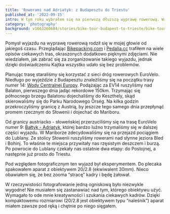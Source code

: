 ```yaml
---
title: 'Rowerami nad Adriatyk: z Budapesztu do Triestu'
published_at: '2022-09-15'
intro: W tym roku wybrałem się na pierwszą dłuższą wyprawę rowerową. Wraz z Anią i Kajtkiem pojechaliśmy z Budapesztu, przez Balaton, Őrség, Maribor, Bled i Postojną do Triestu. Po drodze przejechaliśmy 700 km (w większości trzymając się EuroVelo), wspięliśmy się 5500m w pionie i odwiedziliśmy 4 kraje. 
category: 'photography'
background: v1663260684/stories/bike-tour-budapest-to-trieste/bike-tour-budapest-to-trieste-1_oow4ja.jpg
---
```


Pomysł wyjazdu na wyprawę rowerową rodził się w mojej głowie od jakiegoś czasu. Przeglądając [Bikepacking.com](https://bikepacking.com) i [Pedalia.cc](https://pedalia.cc) trafiłem na wiele opisów ciekawych tras, okraszonych dodatkowo pięknymi zdjęciami. Nie wiedziałem, jak zabrać się za zorganizowanie takiego wyjazdu, jednak dzięki doświadczeniu Kajtka wszystko udało się bez problemów.

Planując trasę staraliśmy się korzystać z sieci dróg rowerowych EuroVelo. Niedługo po wyjeździe z Budapesztu znaleźliśmy się na początku trasy numer 14: [Wody Centralnej Europy](https://en.eurovelo.com/ev14/eurovelo-14-unmissable-sights). Podążając za EV14 ruszyliśmy nad Balaton, pierwszego dnia jadąc rekordowe 150km. Trzymając się północnego brzegu Balatonu dojechaliśmy do Keszthely, skąd skierowaliśmy się do Parku Narodowego Őrség. Na kilka godzin przekroczyliśmy granicę z Austrią, by jeszcze tego samego dnia przepłynąć promem rzecznym do Słowenii i dojechać do Mariboru.

Od granicy austriacko - słoweńskiej przerzuciliśmy się na trasę EuroVelo numer 9: [Bałtyk - Adriatyk](https://en.eurovelo.com/ev9/points-of-interest-on-eurovelo), której bardzo luźno trzymaliśmy się w dalszej części wyjazdu. W Mariborze zdecydowaliśmy się na przejazd pociągiem do Lublany. Ze stolicy Słowenii ruszyliśmy rowerami nad słynne jeziora Bled i Bohinj. To właśnie te miejsca przywitały nas rzęsistym deszczem i burzą. Po powrocie do Lublany czekały nas ostatnie dwa etapy: do Postojnej, a następnie już prosto do Triestu.

Pod względem fotograficznym ten wyjazd był eksperymentem. Do plecaka spakowałem aparat z obiektywem 20/2.8 (ekwiwalent 30mm). Nieco obawiałem się, że bez zooma “stracę” kadry i będę żałował.

W rzeczywistości fotografowanie jedną ogniskową było niezwykle wygodne! Nie musiałem się zastanawiać nad tym, którego obiektywu użyć. Wymagało to ode mnie kreatywności i szukania ciekawych kadrów. Dzięki kompaktowemu rozmiarowi (20/2.8 jest obiektywem typu “naleśnik”) aparat miałem zawsze pod ręką i chętnie po niego sięgałem.

<photo-lazy src="https://res.cloudinary.com/lukaszrados/image/upload/v1663260684/stories/bike-tour-budapest-to-trieste/bike-tour-budapest-to-trieste-1_oow4ja.jpg" padding-bottom="66.6"></photo-lazy>

<photo-lazy src="https://res.cloudinary.com/lukaszrados/image/upload/v1663260684/stories/bike-tour-budapest-to-trieste/bike-tour-budapest-to-trieste-2_wdjemr.jpg" padding-bottom="66.6"></photo-lazy>

<photo-lazy src="https://res.cloudinary.com/lukaszrados/image/upload/v1663260684/stories/bike-tour-budapest-to-trieste/bike-tour-budapest-to-trieste-4_uiq8yn.jpg" padding-bottom="66.6"></photo-lazy>

<photo-lazy src="https://res.cloudinary.com/lukaszrados/image/upload/v1663260684/stories/bike-tour-budapest-to-trieste/bike-tour-budapest-to-trieste-5_doabq6.jpg" padding-bottom="66.6"></photo-lazy>

<photo-lazy src="https://res.cloudinary.com/lukaszrados/image/upload/v1663260684/stories/bike-tour-budapest-to-trieste/bike-tour-budapest-to-trieste-6_ofruke.jpg" padding-bottom="66.6"></photo-lazy>

<photo-lazy src="https://res.cloudinary.com/lukaszrados/image/upload/v1663260685/stories/bike-tour-budapest-to-trieste/bike-tour-budapest-to-trieste-8_jtwuq0.jpg" padding-bottom="66.6"></photo-lazy>

<two-columns>
  <photo-lazy src="https://res.cloudinary.com/lukaszrados/image/upload/v1663260685/stories/bike-tour-budapest-to-trieste/bike-tour-budapest-to-trieste-9_a5oudv.jpg" padding-bottom="150"></photo-lazy>
  <photo-lazy src="https://res.cloudinary.com/lukaszrados/image/upload/v1663260685/stories/bike-tour-budapest-to-trieste/bike-tour-budapest-to-trieste-10_trs3a6.jpg" padding-bottom="150"></photo-lazy>
</two-columns>

<photo-lazy src="https://res.cloudinary.com/lukaszrados/image/upload/v1663261342/stories/bike-tour-budapest-to-trieste/bike-tour-budapest-to-trieste-11_gizxzt.jpg" padding-bottom="66.6"></photo-lazy>

<photo-lazy src="https://res.cloudinary.com/lukaszrados/image/upload/v1663261342/stories/bike-tour-budapest-to-trieste/bike-tour-budapest-to-trieste-12_ds57ef.jpg" padding-bottom="66.6"></photo-lazy>

<photo-lazy src="https://res.cloudinary.com/lukaszrados/image/upload/v1663261342/stories/bike-tour-budapest-to-trieste/bike-tour-budapest-to-trieste-14_uqbdqa.jpg" padding-bottom="66.6"></photo-lazy>

<photo-lazy src="https://res.cloudinary.com/lukaszrados/image/upload/v1663261343/stories/bike-tour-budapest-to-trieste/bike-tour-budapest-to-trieste-15_aunmey.jpg" padding-bottom="66.6"></photo-lazy>

<photo-lazy src="https://res.cloudinary.com/lukaszrados/image/upload/v1663261342/stories/bike-tour-budapest-to-trieste/bike-tour-budapest-to-trieste-16_lrai6u.jpg" padding-bottom="66.6"></photo-lazy>

<photo-lazy src="https://res.cloudinary.com/lukaszrados/image/upload/v1663261342/stories/bike-tour-budapest-to-trieste/bike-tour-budapest-to-trieste-17_jeexwu.jpg" padding-bottom="66.6"></photo-lazy>

<photo-lazy src="https://res.cloudinary.com/lukaszrados/image/upload/v1663261343/stories/bike-tour-budapest-to-trieste/bike-tour-budapest-to-trieste-18_bj6edm.jpg" padding-bottom="66.6"></photo-lazy>

<photo-lazy src="https://res.cloudinary.com/lukaszrados/image/upload/v1663261343/stories/bike-tour-budapest-to-trieste/bike-tour-budapest-to-trieste-19_dwkdna.jpg" padding-bottom="66.6"></photo-lazy>

<two-columns>
  <photo-lazy src="https://res.cloudinary.com/lukaszrados/image/upload/v1663261343/stories/bike-tour-budapest-to-trieste/bike-tour-budapest-to-trieste-20_ya8ob8.jpg" padding-bottom="150"></photo-lazy>
  <photo-lazy src="https://res.cloudinary.com/lukaszrados/image/upload/v1663261343/stories/bike-tour-budapest-to-trieste/bike-tour-budapest-to-trieste-21_in9d5d.jpg" padding-bottom="150"></photo-lazy>
</two-columns>

<photo-lazy src="https://res.cloudinary.com/lukaszrados/image/upload/v1663261700/stories/bike-tour-budapest-to-trieste/bike-tour-budapest-to-trieste-22_rvd2t1.jpg" padding-bottom="66.6"></photo-lazy>

<photo-lazy src="https://res.cloudinary.com/lukaszrados/image/upload/v1663261700/stories/bike-tour-budapest-to-trieste/bike-tour-budapest-to-trieste-23_kvvjy8.jpg" padding-bottom="66.6"></photo-lazy>

<photo-lazy src="https://res.cloudinary.com/lukaszrados/image/upload/v1663261700/stories/bike-tour-budapest-to-trieste/bike-tour-budapest-to-trieste-24_sic9u7.jpg" padding-bottom="66.6"></photo-lazy>

<photo-lazy src="https://res.cloudinary.com/lukaszrados/image/upload/v1663261703/stories/bike-tour-budapest-to-trieste/bike-tour-budapest-to-trieste-41_cf4nmb.jpg" padding-bottom="66.6"></photo-lazy>

<photo-lazy src="https://res.cloudinary.com/lukaszrados/image/upload/v1663261702/stories/bike-tour-budapest-to-trieste/bike-tour-budapest-to-trieste-35_v3iypv.jpg" padding-bottom="66.6"></photo-lazy>

<photo-lazy src="https://res.cloudinary.com/lukaszrados/image/upload/v1663261700/stories/bike-tour-budapest-to-trieste/bike-tour-budapest-to-trieste-25_g0hjcd.jpg" padding-bottom="66.6"></photo-lazy>

<two-columns>
  <photo-lazy src="https://res.cloudinary.com/lukaszrados/image/upload/v1663261700/stories/bike-tour-budapest-to-trieste/bike-tour-budapest-to-trieste-26_sytxaz.jpg" padding-bottom="150"></photo-lazy>
  <photo-lazy src="https://res.cloudinary.com/lukaszrados/image/upload/v1663261700/stories/bike-tour-budapest-to-trieste/bike-tour-budapest-to-trieste-27_vgomov.jpg" padding-bottom="150"></photo-lazy>
</two-columns>

<photo-lazy src="https://res.cloudinary.com/lukaszrados/image/upload/v1663261701/stories/bike-tour-budapest-to-trieste/bike-tour-budapest-to-trieste-28_vx5kfg.jpg" padding-bottom="66.6"></photo-lazy>

<photo-lazy src="https://res.cloudinary.com/lukaszrados/image/upload/v1663261701/stories/bike-tour-budapest-to-trieste/bike-tour-budapest-to-trieste-29_zwkf5y.jpg" padding-bottom="66.6"></photo-lazy>

<photo-lazy src="https://res.cloudinary.com/lukaszrados/image/upload/v1663261701/stories/bike-tour-budapest-to-trieste/bike-tour-budapest-to-trieste-30_j3ipoo.jpg" padding-bottom="66.6"></photo-lazy>

<two-columns>
  <photo-lazy src="https://res.cloudinary.com/lukaszrados/image/upload/v1663261701/stories/bike-tour-budapest-to-trieste/bike-tour-budapest-to-trieste-31_po94zy.jpg" padding-bottom="150"></photo-lazy>
  <photo-lazy src="https://res.cloudinary.com/lukaszrados/image/upload/v1663261702/stories/bike-tour-budapest-to-trieste/bike-tour-budapest-to-trieste-32_qfa6fe.jpg" padding-bottom="150"></photo-lazy>
</two-columns>

<photo-lazy src="https://res.cloudinary.com/lukaszrados/image/upload/v1663261701/stories/bike-tour-budapest-to-trieste/bike-tour-budapest-to-trieste-33_qayxwz.jpg" padding-bottom="66.6"></photo-lazy>

<photo-lazy src="https://res.cloudinary.com/lukaszrados/image/upload/v1663261702/stories/bike-tour-budapest-to-trieste/bike-tour-budapest-to-trieste-36_jtbphf.jpg" padding-bottom="66.6"></photo-lazy>

<photo-lazy src="https://res.cloudinary.com/lukaszrados/image/upload/v1663261702/stories/bike-tour-budapest-to-trieste/bike-tour-budapest-to-trieste-37_zhvsjn.jpg" padding-bottom="66.6"></photo-lazy>

<photo-lazy src="https://res.cloudinary.com/lukaszrados/image/upload/v1663261702/stories/bike-tour-budapest-to-trieste/bike-tour-budapest-to-trieste-38_ryelz9.jpg" padding-bottom="66.6"></photo-lazy>

<photo-lazy src="https://res.cloudinary.com/lukaszrados/image/upload/v1663261702/stories/bike-tour-budapest-to-trieste/bike-tour-budapest-to-trieste-39_vsgwb2.jpg" padding-bottom="66.6"></photo-lazy>

<photo-lazy src="https://res.cloudinary.com/lukaszrados/image/upload/v1663261702/stories/bike-tour-budapest-to-trieste/bike-tour-budapest-to-trieste-40_lal2nx.jpg" padding-bottom="66.6"></photo-lazy>


